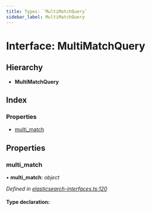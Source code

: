 ```yaml
---
title: Types: `MultiMatchQuery`
sidebar_label: MultiMatchQuery
---
```


# Interface: MultiMatchQuery

## Hierarchy

* **MultiMatchQuery**

## Index

### Properties

* [multi_match](multimatchquery.md#multi_match)

## Properties

###  multi_match

• **multi_match**: *object*

*Defined in [elasticsearch-interfaces.ts:120](https://github.com/terascope/teraslice/blob/b843209f9/packages/types/src/elasticsearch-interfaces.ts#L120)*

#### Type declaration:
